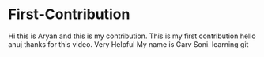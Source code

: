# First-Contribution
Hi this is Aryan and this is my contribution.
This is my first contribution
hello anuj thanks for this video. Very Helpful
My name is Garv Soni. learning git
